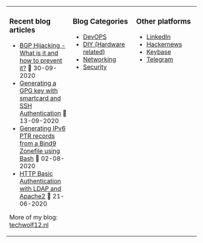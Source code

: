 <table><tr><td valign="top" width="33%">

### Recent blog articles
* [BGP Hijacking - What is it and how to prevent it?](https://techwolf12.nl/blog/bgp-hijacking-what-it-and-how-prevent-it) 📅 30-09-2020
* [Generating a GPG key with smartcard and SSH Authentication](https://techwolf12.nl/blog/generating-gpg-key-smartcard-and-ssh-authentication) 📅 13-09-2020
* [Generating IPv6 PTR records from a Bind9 Zonefile using Bash](https://techwolf12.nl/blog/generating-ipv6-ptr-records-bind9-zonefile-using-bash) 📅 02-08-2020
* [HTTP Basic Authentication with LDAP and Apache2](https://techwolf12.nl/blog/http-basic-authentication-ldap-and-apache2) 📅 21-06-2020

More of my blog: [techwolf12.nl](https://techwolf12.nl/blog)
</td><td valign="top" width="33%">

### Blog Categories
* [DevOPS](https://techwolf12.nl/tag/devops)
* [DIY (Hardware related)](https://techwolf12.nl/tag/diy)
* [Networking](https://techwolf12.nl/tag/networking)
* [Security](https://techwolf12.nl/tag/security)

</td><td valign="top" width="33%">

### Other platforms
* [LinkedIn](https://www.linkedin.com/in/techwolf12)
* [Hackernews](https://news.ycombinator.com/user?id=techwolf12)
* [Keybase](https://keybase.io/techwolf12)
* [Telegram](https://t.me/techwolf12)
</td></tr></table>


